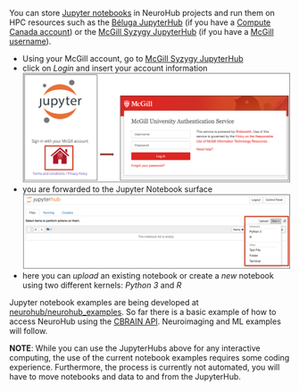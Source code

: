 You can store [Jupyter notebooks](https://jupyter.org) in NeuroHub projects and run them on HPC resources such as the [Béluga JupyterHub](https://jupyterhub.beluga.computecanada.ca) (if you have a [Compute Canada account](https://www.computecanada.ca/research-portal/account-management/apply-for-an-account/)) or the [McGill Syzygy JupyterHub](https://mcgill.syzygy.ca) (if you have a [McGill username](https://mcgill.service-now.com/itportal?id=kb_article&sysparm_article=KB0010641)).

* Using your McGill account, go to [McGill Syzygy JupyterHub](https://mcgill.syzygy.ca)
* click on _Login_ and insert your account information
![](img/jupyter1.png)
* you are forwarded to the Jupyter Notebook surface
![](img/jupyter2.1.png)
* here you can _upload_ an existing notebook or create a _new_ notebook using two different kernels: _Python 3_ and _R_



Jupyter notebook examples are being developed at
[neurohub/neurohub_examples](https://github.com/neurohub/neurohub_examples). So far there is a basic example of how to access NeuroHub using the [CBRAIN API](https://portal.cbrain.mcgill.ca/swagger#/).  Neuroimaging and ML examples will follow.

**NOTE**: While you can use the JupyterHubs above for any interactive computing, the use of the current notebook examples requires some coding experience.  Furthermore, the process is currently not automated, you will have to move notebooks and data to and from the JupyterHub. 
